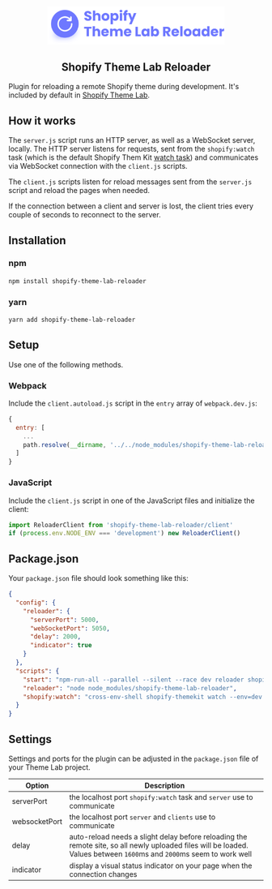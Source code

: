 <!-- logo (start) -->
<p align="center">
  <img src=".github/img/logo.svg" width="350px">
</p>
<!-- logo (end) -->

<!-- title / description (start) -->
<h2 align="center">Shopify Theme Lab Reloader</h2>

Plugin for reloading a remote Shopify theme during development. It's included by default in [Shopify Theme Lab](https://github.com/uicrooks/shopify-theme-lab).
<!-- title / description (end) -->

<!-- how it works (start) -->
## How it works
The `server.js` script runs an HTTP server, as well as a WebSocket server, locally. The HTTP server listens for requests, sent from the `shopify:watch` task (which is the default Shopify Them Kit [watch task](https://shopify.dev/tools/theme-kit/command-reference#watch)) and communicates via WebSocket connection with the `client.js` scripts.

The `client.js` scripts listen for reload messages sent from the `server.js` script and reload the pages when needed.

If the connection between a client and server is lost, the client tries every couple of seconds to reconnect to the server.
<!-- how it works (end) -->

<!-- installation (start) -->
## Installation

### npm
```sh
npm install shopify-theme-lab-reloader
```

### yarn
```sh
yarn add shopify-theme-lab-reloader
```
<!-- installation (end) -->

<!-- setup (start) -->
## Setup
Use one of the following methods.

### Webpack
Include the `client.autoload.js` script in the `entry` array of `webpack.dev.js`:

```js
{
  entry: [
    ...
    path.resolve(__dirname, '../../node_modules/shopify-theme-lab-reloader/client.autoload')
  ]
}
```

### JavaScript
Include the `client.js` script in one of the JavaScript files and initialize the client:

```js
import ReloaderClient from 'shopify-theme-lab-reloader/client'
if (process.env.NODE_ENV === 'development') new ReloaderClient()
```

## Package.json
Your `package.json` file should look something like this:

```json
{
  "config": {
    "reloader": {
      "serverPort": 5000,
      "webSocketPort": 5050,
      "delay": 2000,
      "indicator": true
    }
  },
  "scripts": {
    "start": "npm-run-all --parallel --silent --race dev reloader shopify:watch",
    "reloader": "node node_modules/shopify-theme-lab-reloader",
    "shopify:watch": "cross-env-shell shopify-themekit watch --env=dev --allow-live --config .config/shopify/shopify.dev.yml --notify=http://localhost:$npm_package_config_reloader_serverPort/reload"
  }
}
```
<!-- setup (end) -->

<!-- settings (start) -->
## Settings
Settings and ports for the plugin can be adjusted in the `package.json` file of your Theme Lab project.

| Option | Description |
| - | - |
| serverPort | the localhost port `shopify:watch` task and `server` use to communicate |
| websocketPort | the localhost port `server` and `clients` use to communicate |
| delay | auto-reload needs a slight delay before reloading the remote site, so all newly uploaded files will be loaded. Values between `1600`ms and `2000`ms seem to work well |
| indicator | display a visual status indicator on your page when the connection changes |
<!-- settings (end) -->